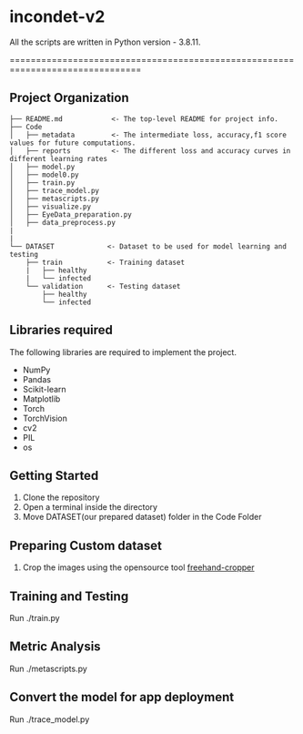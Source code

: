 # **incondet-v2**

All the scripts are written in Python version - 3.8.11.

===============================================================================

Project Organization
------------

    ├── README.md            <- The top-level README for project info.
    ├── Code
    │   ├── metadata         <- The intermediate loss, accuracy,f1 score values for future computations.
    │   ├── reports          <- The different loss and accuracy curves in different learning rates
    │   ├── model.py          
    │   ├── model0.py
    │   ├── train.py
    │   ├── trace_model.py
    │   ├── metascripts.py
    │   ├── visualize.py
    │   ├── EyeData_preparation.py
    │   ├── data_preprocess.py
    |
    |
    └── DATASET             <- Dataset to be used for model learning and testing
        ├── train           <- Training dataset
        |   ├── healthy           
        |   └── infected
        └── validation      <- Testing dataset
            ├── healthy           
            └── infected
        
        
    
    
## **Libraries required**

The following libraries are required to implement the project.


- NumPy
- Pandas
- Scikit-learn
- Matplotlib
- Torch
- TorchVision
- cv2
- PIL
- os


Getting Started
------------
1. Clone the repository
2. Open a terminal inside the directory  
3. Move DATASET(our prepared dataset) folder in the Code Folder  

## **Preparing Custom dataset**
1. Crop the images using the opensource tool [freehand-cropper](https://half-6.github.io/lf-freehand-cropper/)
## **Training and Testing**
Run ./train.py
## **Metric Analysis**
Run ./metascripts.py
## **Convert the model for app deployment**
Run ./trace_model.py


